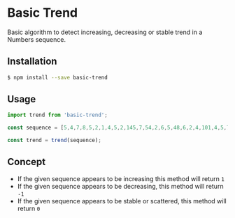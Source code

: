 # Basic Trend

Basic algorithm to detect increasing, decreasing or stable trend in a Numbers sequence.

## Installation

```bash
$ npm install --save basic-trend
```

## Usage

```javascript
import trend from 'basic-trend';

const sequence = [5,4,7,8,5,2,1,4,5,2,145,7,54,2,6,5,48,6,2,4,101,4,5,75,4,1,2,4,7,5,1,2,5,65,4,4,7,8];

const trend = trend(sequence);
```

## Concept

- If the given sequence appears to be increasing this method will return `1`
- If the given sequence appears to be decreasing, this method will return `-1`
- If the given sequence appears to be stable or scattered, this method will return `0`

